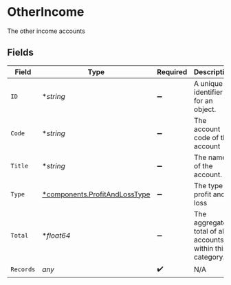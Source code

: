 # OtherIncome

The other income accounts


## Fields

| Field                                                                         | Type                                                                          | Required                                                                      | Description                                                                   | Example                                                                       |
| ----------------------------------------------------------------------------- | ----------------------------------------------------------------------------- | ----------------------------------------------------------------------------- | ----------------------------------------------------------------------------- | ----------------------------------------------------------------------------- |
| `ID`                                                                          | **string*                                                                     | :heavy_minus_sign:                                                            | A unique identifier for an object.                                            | 12345                                                                         |
| `Code`                                                                        | **string*                                                                     | :heavy_minus_sign:                                                            | The account code of the account                                               | 1100                                                                          |
| `Title`                                                                       | **string*                                                                     | :heavy_minus_sign:                                                            | The name of the account.                                                      | Current assets                                                                |
| `Type`                                                                        | [*components.ProfitAndLossType](../../models/components/profitandlosstype.md) | :heavy_minus_sign:                                                            | The type of profit and loss                                                   | Section                                                                       |
| `Total`                                                                       | **float64*                                                                    | :heavy_minus_sign:                                                            | The aggregated total of all accounts within this category.                    | 1000                                                                          |
| `Records`                                                                     | *any*                                                                         | :heavy_check_mark:                                                            | N/A                                                                           |                                                                               |